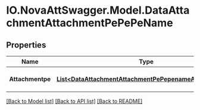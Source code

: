 # IO.NovaAttSwagger.Model.DataAttachmentAttachmentPePePeName
## Properties

Name | Type | Description | Notes
------------ | ------------- | ------------- | -------------
**Attachmentpe** | [**List&lt;DataAttachmentAttachmentPePepenameAttachmentpe&gt;**](DataAttachmentAttachmentPePepenameAttachmentpe.md) | List of PE devices (list) | [optional] 

[[Back to Model list]](../README.md#documentation-for-models) [[Back to API list]](../README.md#documentation-for-api-endpoints) [[Back to README]](../README.md)

